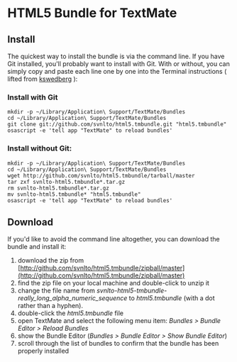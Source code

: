 # HTML5 Bundle for TextMate

## Install

The quickest way to install the bundle is via the command line. If you have Git installed, you'll probably want to install with Git. With or without, you can simply copy and paste each line one by one into the Terminal instructions ( lifted from [kswedberg](http://github.com/kswedberg/jquery-tmbundle) ):

### Install with Git

    mkdir -p ~/Library/Application\ Support/TextMate/Bundles
    cd ~/Library/Application\ Support/TextMate/Bundles
    git clone git://github.com/svnlto/html5.tmbundle.git "html5.tmbundle"
    osascript -e 'tell app "TextMate" to reload bundles'

### Install without Git:

    mkdir -p ~/Library/Application\ Support/TextMate/Bundles
    cd ~/Library/Application\ Support/TextMate/Bundles
    wget http://github.com/svnlto/html5.tmbundle/tarball/master
    tar zxf svnlto-html5.tmbundle*.tar.gz
    rm svnlto-html5.tmbundle*.tar.gz
    mv svnlto-html5.tmbundle* "html5.tmbundle"
    osascript -e 'tell app "TextMate" to reload bundles'

## Download

If you'd like to avoid the command line altogether, you can download the bundle and install it:

1. download the zip from [http://github.com/svnlto/html5.tmbundle/zipball/master](http://github.com/svnlto/html5.tmbundle/zipball/master)
2. find the zip file on your local machine and double-click to unzip it
3. change the file name from *svnlto-html5-tmbundle-really_long_alpha_numeric_sequence* to *html5.tmbundle* (with a dot rather than a hyphen).
4. double-click the *html5.tmbundle* file
5. open TextMate and select the following menu item: *Bundles > Bundle Editor > Reload Bundles*
6. show the Bundle Editor (*Bundles > Bundle Editor > Show Bundle Editor*)
7. scroll through the list of bundles to confirm that the bundle has been properly installed
